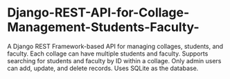 # Django-REST-API-for-Collage-Management-Students-Faculty-
A Django REST Framework-based API for managing collages, students, and faculty. Each collage can have multiple students and faculty. Supports searching for students and faculty by ID within a collage. Only admin users can add, update, and delete records. Uses SQLite as the database.
